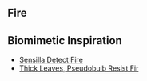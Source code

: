 ## Fire

## Biomimetic Inspiration
* [Sensilla Detect Fire](https://asknature.org/strategy/sensilla-detect-fire/)
* [Thick Leaves, Pseudobulb Resist Fir](https://asknature.org/strategy/thick-leaves-pseudobulb-resist-fire/)
